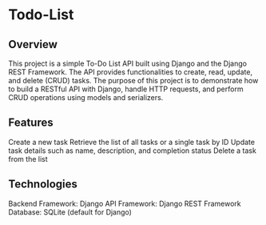 # Todo-List
## Overview
This project is a simple To-Do List API built using Django and the Django REST Framework. The API provides functionalities to create, read, update, and delete (CRUD) tasks. The purpose of this project is to demonstrate how to build a RESTful API with Django, handle HTTP requests, and perform CRUD operations using models and serializers.

## Features
Create a new task
Retrieve the list of all tasks or a single task by ID
Update task details such as name, description, and completion status
Delete a task from the list
## Technologies
Backend Framework: Django
API Framework: Django REST Framework
Database: SQLite (default for Django)
